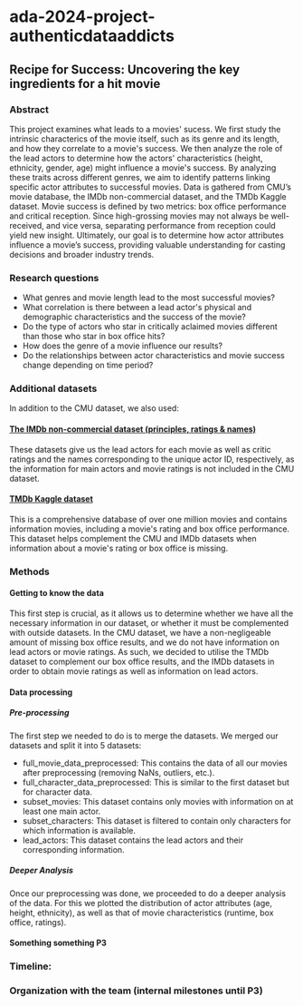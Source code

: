 # ada-2024-project-authenticdataaddicts

## Recipe for Success: Uncovering the key ingredients for a hit movie

### Abstract
This project examines what leads to a movies' sucess. We first study the intrinsic characterics of the movie itself, such as its genre and its length, and how they correlate to a movie's success. We then analyze the role of the lead actors to determine how the actors' characteristics (height, ethnicity, gender, age) might influence a movie's success. By analyzing these traits across different genres, we aim to identify patterns linking specific actor attributes to successful movies. Data is gathered from CMU’s movie database, the IMDb non-commercial dataset, and the TMDb Kaggle dataset. Movie success is defined by two metrics: box office performance and critical reception. Since high-grossing movies may not always be well-received, and vice versa, separating performance from reception could yield new insight. Ultimately, our goal is to determine how actor attributes influence a movie’s success, providing valuable understanding for casting decisions and broader industry trends.

### Research questions
- What genres and movie length lead to the most successful movies?
- What correlation is there between a lead actor's physical and demographic characteristics and the success of the movie?
- Do the type of actors who star in critically aclaimed movies different than those who star in box office hits? 
- How does the genre of a movie influence our results? 
- Do the relationships between actor characteristics and movie success change depending on time period?

### Additional datasets
In addition to the CMU dataset, we also used:
#### [The IMDb non-commercial dataset (principles, ratings & names)](https://datasets.imdbws.com)
These datasets give us the lead actors for each movie as well as critic ratings and the names corresponding to the unique actor ID, respectively, as the information for main actors and movie ratings is not included in the CMU dataset. 
#### [TMDb Kaggle dataset](https://www.kaggle.com/datasets/asaniczka/tmdb-movies-dataset-2023-930k-movies?resource=download)
This is a comprehensive database of over one million movies and contains information movies, including a movie's rating and box office performance. This dataset helps complement the CMU and IMDb datasets when information about a movie's rating or box office is missing. 

### Methods
#### Getting to know the data
This first step is crucial, as it allows us to determine whether we have all the necessary information in our dataset, or whether it must be complemented with outside datasets. In the CMU dataset, we have a non-negligeable amount of missing box office results, and we do not have information on lead actors or movie ratings. As such, we decided to utilise the TMDb dataset to complement our box office results, and the IMDb datasets in order to obtain movie ratings as well as information on lead actors. 
#### Data processing
##### Pre-processing
The first step we needed to do is to merge the datasets. We merged our datasets and split it into 5 datasets:
- full_movie_data_preprocessed: This contains the data of all our movies after preprocessing (removing NaNs, outliers, etc.).
- full_character_data_preprocessed: This is similar to the first dataset but for character data.
- subset_movies: This dataset contains only movies with information on at least one main actor.
- subset_characters: This dataset is filtered to contain only characters for which information is available.
- lead_actors: This dataset contains the lead actors and their corresponding information.
##### Deeper Analysis
Once our preprocessing was done, we proceeded to do a deeper analysis of the data. For this we plotted the distribution of actor attributes (age, height, ethnicity), as well as that of movie characteristics (runtime, box office, ratings).
#### Something something P3

### Timeline:

### Organization with the team (internal milestones until P3)
